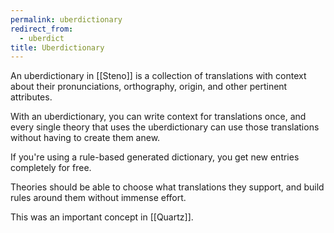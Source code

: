 ```yaml
---
permalink: uberdictionary
redirect_from:
  - uberdict
title: Uberdictionary
---
```

An uberdictionary in [[Steno]] is a collection of translations with context about their pronunciations, orthography, origin, and other pertinent attributes.

With an uberdictionary, you can write context for translations once, and every single theory that uses the uberdictionary can use those translations without having to create them anew.

If you're using a rule-based generated dictionary, you get new entries completely for free.

Theories should be able to choose what translations they support, and build rules around them without immense effort.

This was an important concept in [[Quartz]].
